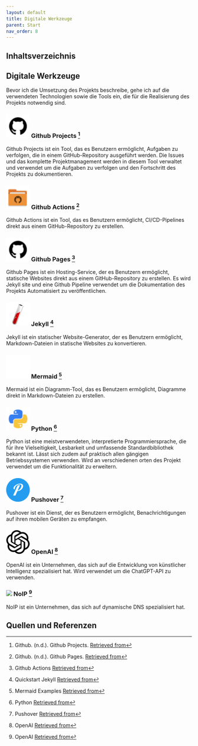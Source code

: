 ```yaml
---
layout: default
title: Digitale Werkzeuge
parent: Start
nav_order: 8
---
```


## Inhaltsverzeichnis

## Digitale Werkzeuge

Bevor ich die Umsetzung des Projekts beschreibe, gehe ich auf die verwendeten
Technologien sowie die Tools ein, die für die Realisierung des Projekts notwendig sind.

### <img src="../img/github_project.png" width="64"> Github Projects [^1]

Github Projects ist ein Tool, das es Benutzern ermöglicht, Aufgaben zu verfolgen, die in einem GitHub-Repository ausgeführt werden.
Die Issues und das komplette Projektmanagement werden in diesem Tool verwaltet und verwendet um die Aufgaben zu verfolgen und den Fortschritt des Projekts zu dokumentieren.

### <img src="../img/github_pages.png" width="64"> Github Actions [^2]

Github Actions ist ein Tool, das es Benutzern ermöglicht, CI/CD-Pipelines direkt aus einem GitHub-Repository zu erstellen.

### <img src="../img/github_project.png" width="64"> Github Pages [^3]

Github Pages ist ein Hosting-Service, der es Benutzern ermöglicht, statische Websites direkt aus einem GitHub-Repository zu erstellen.
Es wird Jekyll site und eine Github Pipeline verwendet um die Dokumentation des Projekts Automatisiert zu veröffentlichen.

### <img src="../img/jeykll_icon.png" width="64"> Jekyll [^4]

Jekyll ist ein statischer Website-Generator, der es Benutzern ermöglicht, Markdown-Dateien in statische Websites zu konvertieren.

### <img src="../img/mermaid-logo.svg" width="64"> Mermaid [^5]

Mermaid ist ein Diagramm-Tool, das es Benutzern ermöglicht, Diagramme direkt in Markdown-Dateien zu erstellen.

### <img src="../img/python_logo.png" width="64"> Python [^6]

Python ist eine meistverwendeten, interpretierte Programmiersprache, die für ihre Vielseitigkeit, Lesbarkeit und umfassende Standardbibliothek bekannt ist.
Lässt sich zudem auf praktisch allen gängigen Betriebssystemen verwenden.
Wird an verschiedenen orten des Projekt verwendet um die Funktionalität zu erweitern.

### <img src="../img/pushover.png" width="64"> Pushover [^7]

Pushover ist ein Dienst, der es Benutzern ermöglicht, Benachrichtigungen auf ihren mobilen Geräten zu empfangen.

### <img src="../img/openai.png" width="64"> OpenAI [^8]

OpenAI ist ein Unternehmen, das sich auf die Entwicklung von künstlicher Intelligenz spezialisiert hat.
Wird verwendet um die ChatGPT-API zu verwenden.

### <img src="../img/noip.png" width="64"> NoIP [^8]

NoIP ist ein Unternehmen, das sich auf dynamische DNS spezialisiert hat.

## Quellen und Referenzen

[^1]:Github. (n.d.). Github Projects. [Retrieved from](https://docs.github.com/en/issues/planning-and-tracking-with-projects/learning-about-projects/about-projects)
[^2]:Github. (n.d.). Github Pages. [Retrieved from](https://pages.github.com/)
[^3]:Github Actions [Retrieved from](https://github.com/features/actions)
[^4]:Quickstart Jekyll [Retrieved from](https://jekyllrb.com/docs/)
[^5]:Mermaid Examples [Retrieved from](https://mermaid.js.org/syntax/examples.html)
[^6]:Python [Retrieved from](https://www.python.org/)
[^7]:Pushover [Retrieved from](https://pushover.net/)
[^8]:OpenAI [Retrieved from](https://openai.com/)
[^9]:NoIP [Retrieved from](https://www.noip.com/)
